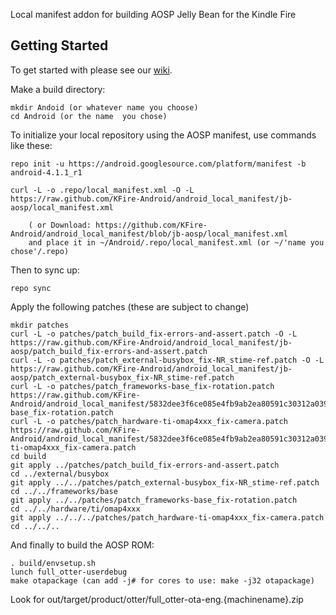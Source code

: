 Local manifest addon for building AOSP Jelly Bean for the Kindle Fire

Getting Started
---------------

To get started with please see our [wiki](https://github.com/KFire-Android/android_local_manifest/wiki).

Make a build directory:

	mkdir Andoid (or whatever name you choose)
	cd Android (or the name  you chose)
	

To initialize your local repository using the AOSP manifest, use commands like these:

    repo init -u https://android.googlesource.com/platform/manifest -b android-4.1.1_r1
    
    curl -L -o .repo/local_manifest.xml -O -L https://raw.github.com/KFire-Android/android_local_manifest/jb-aosp/local_manifest.xml

    	( or Download: https://github.com/KFire-Android/android_local_manifest/blob/jb-aosp/local_manifest.xml
		and place it in ~/Android/.repo/local_manifest.xml (or ~/'name you chose'/.repo)

Then to sync up:

    repo sync

Apply the following patches (these are subject to change)

	mkdir patches
	curl -L -o patches/patch_build_fix-errors-and-assert.patch -O -L https://raw.github.com/KFire-Android/android_local_manifest/jb-aosp/patch_build_fix-errors-and-assert.patch
	curl -L -o patches/patch_external-busybox_fix-NR_stime-ref.patch -O -L https://raw.github.com/KFire-Android/android_local_manifest/jb-aosp/patch_external-busybox_fix-NR_stime-ref.patch
	curl -L -o patches/patch_frameworks-base_fix-rotation.patch https://raw.github.com/KFire-Android/android_local_manifest/5832dee3f6ce085e4fb9ab2ea80591c30312a039/patch_frameworks-base_fix-rotation.patch
	curl -L -o patches/patch_hardware-ti-omap4xxx_fix-camera.patch https://raw.github.com/KFire-Android/android_local_manifest/5832dee3f6ce085e4fb9ab2ea80591c30312a039/patch_hardware-ti-omap4xxx_fix-camera.patch
	cd build
	git apply ../patches/patch_build_fix-errors-and-assert.patch
	cd ../external/busybox
	git apply ../../patches/patch_external-busybox_fix-NR_stime-ref.patch
	cd ../../frameworks/base
	git apply ../../patches/patch_frameworks-base_fix-rotation.patch
	cd ../../hardware/ti/omap4xxx
	git apply ../../../patches/patch_hardware-ti-omap4xxx_fix-camera.patch
	cd ../../..

And finally to build the AOSP ROM:

    . build/envsetup.sh
    lunch full_otter-userdebug
    make otapackage (can add -j# for cores to use: make -j32 otapackage)

Look for out/target/product/otter/full_otter-ota-eng.{machinename}.zip

